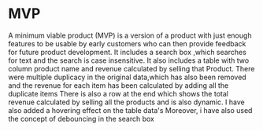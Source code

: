 # MVP
A minimum viable product (MVP) is a version of a product with just enough features to be usable by early customers who can then provide feedback for future product development.
It includes a search box ,which searches for text and the search is case insensitive.
It also includes a table with two column product name and revenue calculated by selling that Product.
There were multiple duplicacy in the original data,which has also been removed and the revenue for each item has been calculated by adding all the duplicate items
There is also a row at the end which shows the total revenue calculated by selling all the products and is also dynamic.
I have also added a hovering effect on the table data's
Moreover, i have also used the concept of debouncing in the search box
